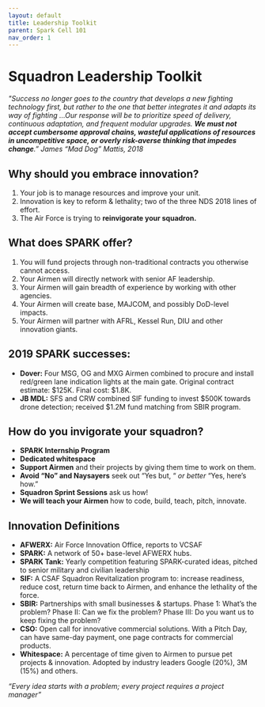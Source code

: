 ```yaml
---
layout: default
title: Leadership Toolkit
parent: Spark Cell 101
nav_order: 1
---
```


# Squadron Leadership Toolkit

_"Success no longer goes to the country that develops a new fighting technology first, but rather to the one that better integrates it and adapts its way of fighting …Our response will be to prioritize speed of delivery, continuous adaptation, and frequent modular upgrades. **We must not accept cumbersome approval chains, wasteful applications of resources in uncompetitive space, or overly risk-averse thinking that impedes change**.”  James “Mad Dog” Mattis, 2018_

## Why should you embrace innovation?

1. Your job is to manage resources and improve your unit.
2. Innovation is key to reform & lethality; two of the three NDS 2018 lines of effort.
3. The Air Force is trying to **reinvigorate your squadron.**

## What does SPARK offer?

1. You will fund projects through non-traditional contracts you otherwise cannot access.
2. Your Airmen will directly network with senior AF leadership.
3. Your Airmen will gain breadth of experience by working with other agencies.
4. Your Airmen will create base, MAJCOM, and possibly DoD-level impacts.
5. Your Airmen will partner with AFRL, Kessel Run, DIU and other innovation giants.

## 2019 SPARK successes:

*   **Dover:** Four MSG, OG and MXG Airmen combined to procure and install red/green lane indication lights at the main gate.  Original contract estimate: $125K.  Final cost: $1.8K.
*   **JB MDL:** SFS and CRW combined SIF funding to invest $500K towards drone detection; received $1.2M fund matching from SBIR program.

## How do you invigorate your squadron?

*   **SPARK Internship Program**
*   **Dedicated whitespace**
*   **Support Airmen** and their projects by giving them time to work on them.
*   **Avoid “No” and Naysayers** seek out “Yes but, “ _or better_  “Yes, here’s how.”
*   **Squadron Sprint Sessions** ask us how!
*   **We will teach your Airmen** how to code, build, teach, pitch, innovate.

## Innovation Definitions

*   **AFWERX:** Air Force Innovation Office, reports to VCSAF
*   **SPARK:** A network of 50+ base-level AFWERX hubs.
*   **SPARK Tank:** Yearly competition featuring SPARK-curated ideas, pitched to senior military and civilian leadership
*   **SIF:** A CSAF Squadron Revitalization program to: increase readiness, reduce cost, return time back to Airmen, and enhance the lethality of the force.
*   **SBIR:** Partnerships with small businesses & startups.  Phase 1: What’s the problem?  Phase II: Can we fix the problem?  Phase III: Do you want us to keep fixing the problem?
*   **CSO:** Open call for innovative commercial solutions. With a Pitch Day, can have same-day payment, one page contracts for commercial products.
*   **Whitespace:** A percentage of time given to Airmen to pursue pet projects & innovation.  Adopted by industry leaders Google (20%), 3M (15%) and others.

_“Every idea starts with a problem; every project requires a project manager”_
